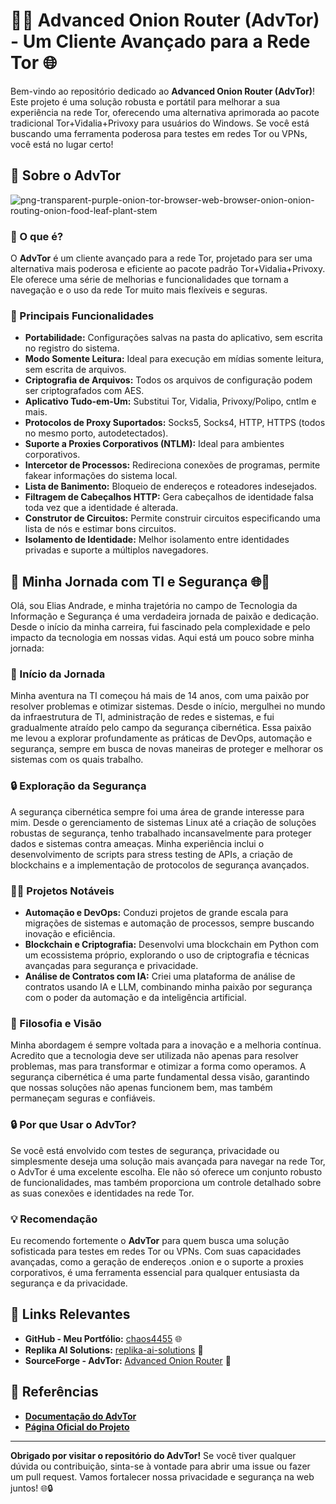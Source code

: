# 🕵️‍♂️ Advanced Onion Router (AdvTor) - Um Cliente Avançado para a Rede Tor 🌐

Bem-vindo ao repositório dedicado ao **Advanced Onion Router (AdvTor)**! Este projeto é uma solução robusta e portátil para melhorar a sua experiência na rede Tor, oferecendo uma alternativa aprimorada ao pacote tradicional Tor+Vidalia+Privoxy para usuários do Windows. Se você está buscando uma ferramenta poderosa para testes em redes Tor ou VPNs, você está no lugar certo!

## 🚀 Sobre o AdvTor

![png-transparent-purple-onion-tor-browser-web-browser-onion-onion-routing-onion-food-leaf-plant-stem](https://github.com/user-attachments/assets/e62e731e-4d4e-47ca-a4e2-216efbc58259)

### 🌟 O que é?
O **AdvTor** é um cliente avançado para a rede Tor, projetado para ser uma alternativa mais poderosa e eficiente ao pacote padrão Tor+Vidalia+Privoxy. Ele oferece uma série de melhorias e funcionalidades que tornam a navegação e o uso da rede Tor muito mais flexíveis e seguras.

### 🔧 Principais Funcionalidades
- **Portabilidade:** Configurações salvas na pasta do aplicativo, sem escrita no registro do sistema.
- **Modo Somente Leitura:** Ideal para execução em mídias somente leitura, sem escrita de arquivos.
- **Criptografia de Arquivos:** Todos os arquivos de configuração podem ser criptografados com AES.
- **Aplicativo Tudo-em-Um:** Substitui Tor, Vidalia, Privoxy/Polipo, cntlm e mais.
- **Protocolos de Proxy Suportados:** Socks5, Socks4, HTTP, HTTPS (todos no mesmo porto, autodetectados).
- **Suporte a Proxies Corporativos (NTLM):** Ideal para ambientes corporativos.
- **Intercetor de Processos:** Redireciona conexões de programas, permite fakear informações do sistema local.
- **Lista de Banimento:** Bloqueio de endereços e roteadores indesejados.
- **Filtragem de Cabeçalhos HTTP:** Gera cabeçalhos de identidade falsa toda vez que a identidade é alterada.
- **Construtor de Circuitos:** Permite construir circuitos especificando uma lista de nós e estimar bons circuitos.
- **Isolamento de Identidade:** Melhor isolamento entre identidades privadas e suporte a múltiplos navegadores.

## 🌟 Minha Jornada com TI e Segurança 🌐🔐

Olá, sou Elias Andrade, e minha trajetória no campo de Tecnologia da Informação e Segurança é uma verdadeira jornada de paixão e dedicação. Desde o início da minha carreira, fui fascinado pela complexidade e pelo impacto da tecnologia em nossas vidas. Aqui está um pouco sobre minha jornada:

### 🚀 Início da Jornada
Minha aventura na TI começou há mais de 14 anos, com uma paixão por resolver problemas e otimizar sistemas. Desde o início, mergulhei no mundo da infraestrutura de TI, administração de redes e sistemas, e fui gradualmente atraído pelo campo da segurança cibernética. Essa paixão me levou a explorar profundamente as práticas de DevOps, automação e segurança, sempre em busca de novas maneiras de proteger e melhorar os sistemas com os quais trabalho.

### 🔒 Exploração da Segurança
A segurança cibernética sempre foi uma área de grande interesse para mim. Desde o gerenciamento de sistemas Linux até a criação de soluções robustas de segurança, tenho trabalhado incansavelmente para proteger dados e sistemas contra ameaças. Minha experiência inclui o desenvolvimento de scripts para stress testing de APIs, a criação de blockchains e a implementação de protocolos de segurança avançados.

### 🧑‍💻 Projetos Notáveis
- **Automação e DevOps:** Conduzi projetos de grande escala para migrações de sistemas e automação de processos, sempre buscando inovação e eficiência.
- **Blockchain e Criptografia:** Desenvolvi uma blockchain em Python com um ecossistema próprio, explorando o uso de criptografia e técnicas avançadas para segurança e privacidade.
- **Análise de Contratos com IA:** Criei uma plataforma de análise de contratos usando IA e LLM, combinando minha paixão por segurança com o poder da automação e da inteligência artificial.

### 🎯 Filosofia e Visão
Minha abordagem é sempre voltada para a inovação e a melhoria contínua. Acredito que a tecnologia deve ser utilizada não apenas para resolver problemas, mas para transformar e otimizar a forma como operamos. A segurança cibernética é uma parte fundamental dessa visão, garantindo que nossas soluções não apenas funcionem bem, mas também permaneçam seguras e confiáveis.

### 🔒 Por que Usar o AdvTor?
Se você está envolvido com testes de segurança, privacidade ou simplesmente deseja uma solução mais avançada para navegar na rede Tor, o AdvTor é uma excelente escolha. Ele não só oferece um conjunto robusto de funcionalidades, mas também proporciona um controle detalhado sobre as suas conexões e identidades na rede Tor.

### 💡 Recomendação
Eu recomendo fortemente o **AdvTor** para quem busca uma solução sofisticada para testes em redes Tor ou VPNs. Com suas capacidades avançadas, como a geração de endereços .onion e o suporte a proxies corporativos, é uma ferramenta essencial para qualquer entusiasta da segurança e da privacidade.

## 🔗 Links Relevantes

- **GitHub - Meu Portfólio:** [chaos4455](https://github.com/chaos4455?tab=repositories) 🌐
- **Replika AI Solutions:** [replika-ai-solutions](https://github.com/replika-ai-solutions) 🌟
- **SourceForge - AdvTor:** [Advanced Onion Router](https://sourceforge.net/projects/advtor/) 🔗

## 📝 Referências

- **[Documentação do AdvTor](https://sourceforge.net/projects/advtor/)**
- **[Página Oficial do Projeto](https://sourceforge.net/projects/advtor/)**

---

**Obrigado por visitar o repositório do AdvTor!** Se você tiver qualquer dúvida ou contribuição, sinta-se à vontade para abrir uma issue ou fazer um pull request. Vamos fortalecer nossa privacidade e segurança na web juntos! 🌐🔒


